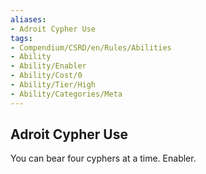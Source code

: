 ```yaml
---
aliases:
- Adroit Cypher Use
tags:
- Compendium/CSRD/en/Rules/Abilities
- Ability
- Ability/Enabler
- Ability/Cost/0
- Ability/Tier/High
- Ability/Categories/Meta
---
```


  
## Adroit Cypher Use  
You can bear four cyphers at a time. Enabler.